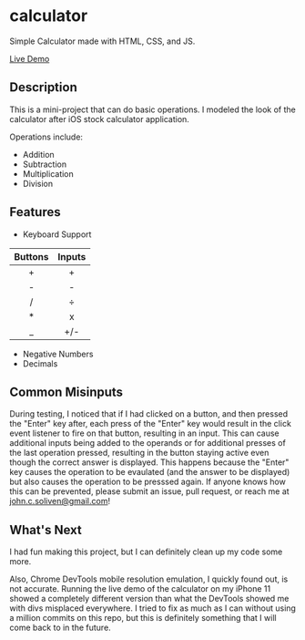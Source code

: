 # calculator

Simple Calculator made with HTML, CSS, and JS.

[Live Demo](https://jcsoliven.com/calculator)

## Description

This is a mini-project that can do basic operations. I modeled the look of the calculator after iOS stock calculator application.

Operations include:
  - Addition
  - Subtraction
  - Multiplication
  - Division

## Features

- Keyboard Support

<center>
  
| Buttons | Inputs |
|:-------:|:------:|
|    +    |    +   |
|    -    |    -   |
|    /    |    ÷   |
|    *    |    x   |
|    _    |   +/-  |
  
</center>

- Negative Numbers
- Decimals

## Common Misinputs

During testing, I noticed that if I had clicked on a button, and then pressed the "Enter" key after, each press of the "Enter" key would result in the click event listener to fire on that button, resulting in an input. This can cause additional inputs being added to the operands or for additional presses of the last operation pressed, resulting in the button staying active even though the correct answer is displayed. This happens because the "Enter" key causes the operation to be evaulated (and the answer to be displayed) but also causes the operation to be presssed again. If anyone knows how this can be prevented, please submit an issue, pull request, or reach me at <john.c.soliven@gmail.com>!

## What's Next

I had fun making this project, but I can definitely clean up my code some more.

Also, Chrome DevTools mobile resolution emulation, I quickly found out, is not accurate. Running the live demo of the calculator on my iPhone 11 showed a completely different version than what the DevTools showed me with divs misplaced everywhere. I tried to fix as much as I can without using a million commits on this repo, but this is definitely something that I will come back to in the future.
